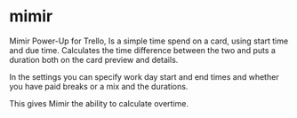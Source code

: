 # mimir
Mimir Power-Up for Trello,
Is a simple time spend on a card, using start time and due time. Calculates the time difference between the two and puts a duration both on the card preview and details.

In the settings you can specify work day start and end times and whether you have paid breaks or a mix and the durations.

This gives Mimir the ability to calculate overtime.
